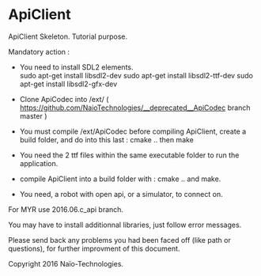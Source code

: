 # ApiClient
ApiClient Skeleton. Tutorial purpose.

Mandatory action :

- You need to install SDL2 elements.  
    sudo apt-get install libsdl2-dev
    sudo apt-get install libsdl2-ttf-dev
    sudo apt-get install libsdl2-gfx-dev

- Clone ApiCodec into /ext/   ( https://github.com/NaioTechnologies/__deprecated__ApiCodec branch master )
- You must compile /ext/ApiCodec before compiling ApiClient, create a build folder, and do into this last : cmake .. then make
- You need the 2 ttf files within the same executable folder to run the application.
- compile ApiClient into a build folder with : cmake ..  and make.
- You need, a robot with open api, or a simulator, to connect on.

For MYR use 2016.06.c_api branch.

You may have to install additionnal libraries, just follow error messages.


Please send back any problems you had been faced off (like path or questions), for further improvment of this document.


Copyright 2016 Naïo-Technologies.

